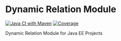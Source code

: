 # Dynamic Relation Module

[![Java CI with Maven](https://github.com/Mom0aut/DynamicRelations/actions/workflows/maven.yml/badge.svg)](https://github.com/Mom0aut/DynamicRelations/actions/workflows/maven.yml) [![Coverage](https://raw.githubusercontent.com/Mom0aut/DynamicRelations/badges/jacoco.svg)](https://github.com/Mom0aut/DynamicRelations/actions/workflows/maven.yml)

Dynamic Relation Module for Java EE Projects
